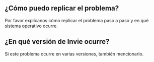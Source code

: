 ## ¿Cómo puedo replicar el problema?
Por favor explícanos cómo replicar el problema paso a paso y en qué sistema operativo ocurre.
## ¿En qué versión de Invie ocurre?
Si este problema ocurre en varias versiones, también mencionarlo.
